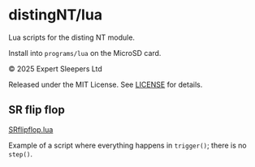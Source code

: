 # distingNT/lua
Lua scripts for the disting NT module.

Install into `programs/lua` on the MicroSD card.

© 2025 Expert Sleepers Ltd

Released under the MIT License. See [LICENSE](LICENSE) for details.

## SR flip flop
[SRflipflop.lua](SRflipflop.lua)

Example of a script where everything happens in `trigger()`; there is no `step()`.
